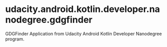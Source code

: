 # udacity.android.kotlin.developer.nanodegree.gdgfinder
GDGFinder Application from Udacity Android Kotlin Developer Nanodegree program.
